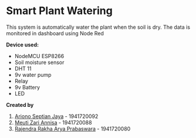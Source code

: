# Smart Plant Watering 

This system is automatically water the plant when the soil is dry. The data is monitored in dashboard using Node Red

**Device used:** 
- NodeMCU ESP8266
- Soil moisture sensor
- DHT 11
- 9v water pump
- Relay 
- 9v Battery
- LED

**Created by**
1. [Ariono Septian Jaya](https://github.com/ArionoS) - 1941720092
2. [Meuti Zari Annisa](https://github.com/AikaMinami) - 1941720088
3. [Rajendra Rakha Arya Prabaswara](https://github.com/Rjndrkha) - 1941720080
